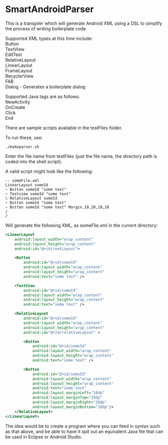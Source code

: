 # SmartAndroidParser
This is a transpiler which will generate Android XML using a DSL to simplify the process of writing boilerplate code.

Supported XML types at this time include:  
Button  
TextView  
EditText  
RelativeLayout  
LinearLayout  
FrameLayout  
RecyclerView  
FAB  
Dialog - Generates a boilerplate dialog  

Supported Java tags are as follows:  
NewActivity  
OnCreate  
Click  
End  

There are sample scripts available in the testFiles folder.

To run these, use:  
```
./makeparser.sh  
```

Enter the file name from testFiles (just the file name, the directory path is coded into the shell script).  

A valid script might look like the following:
```
-- someFile.xml
LinearLayout someId
~ Button someId "some text"
~ Textview someId "some text"
\ RelativeLayout someId
~ Button someId "some text"
~ Button someId "some text" Margin,10,20,10,20
/
/
```

Will generate the following XML, as someFile.xml in the current directory:

```xml
<LinearLayout
	android:layout_width="wrap_content"
	android:layout_height="wrap_content"
	android:id="@+id/rootLayout">

	<Button
		android:id="@+id/someId"
		android:layout_width="wrap_content"
		android:layout_height="wrap_content" 
		android:text="some text" />

	<TextView
		android:id="@+id/someId"
		android:layout_width="wrap_content"
		android:layout_height="wrap_content" 
		android:text="some text" />

	<RelativeLayout
		android:id="@+id/someId"
		android:layout_width="wrap_content"
		android:layout_height="wrap_content"
		android:id="@+id/relativeLayout" >

		<Button
			android:id="@+id/someId"
			android:layout_width="wrap_content"
			android:layout_height="wrap_content"
			android:text="some text" />

		<Button
			android:id="@+id/someId"
			android:layout_width="wrap_content"
			android:layout_height="wrap_content"
			android:text="some text"
			android:layout_marginLeft="10dp"
			android:layout_marginTop="20dp" 
			android:layout_marginRight="20dp"
			android:layout_marginBottom="10dp"/>
	</RelativeLayout>
</LinearLayout>	
```

The idea would be to create a program where you can feed in syntax such as that above, and be able to have it spit out an equivalent Java file that can be used in Eclipse or Android Studio.
